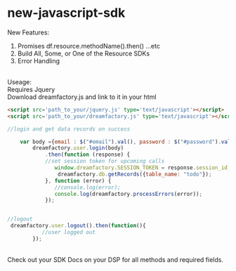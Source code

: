 new-javascript-sdk
==================



New Features:
<ol>
<li>Promises df.resource.methodName().then() ...etc
<li>Build All, Some, or One of the Resource SDKs
<li>Error Handling
</ol>
<br/>
Useage:
<br/>
Requires Jquery<br/>
Download dreamfactory.js and link to it in your html

```html
<script src='path_to_your/jquery.js' type='text/javascript'></script>
<script src='path_to_your/dreamfactory.js' type='text/javascript'></script>
```

```javascript
//login and get data records on success

    var body ={email : $("#email").val(), password : $("#password").val()};
        dreamfactory.user.login(body)
            .then(function (response) {
            //set session token for upcoming calls
               window.dreamfactory.SESSION_TOKEN = response.session_id;
                dreamfactory.db.getRecords({table_name: "todo"});
            }, function (error) {
               //console.log(error);
               console.log(dreamfactory.processErrors(error));
            });


//logout
 dreamfactory.user.logout().then(function(){
           //user logged out
        });

```
<br/>
Check out your SDK Docs on your DSP for all methods and required fields.
